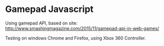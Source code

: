 # Gamepad Javascript
Using gamepad API, based on site: http://www.smashingmagazine.com/2015/11/gamepad-api-in-web-games/

Testing on windows Chrome and Firefox, using Xbox 360 Controller.
